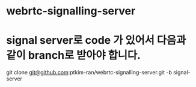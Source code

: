 # webrtc-signalling-server
# signal server로 code 가 있어서 다음과 같이 branch로 받아야 합니다.
 git clone git@github.com:ptkim-ran/webrtc-signalling-server.git -b signal-server
